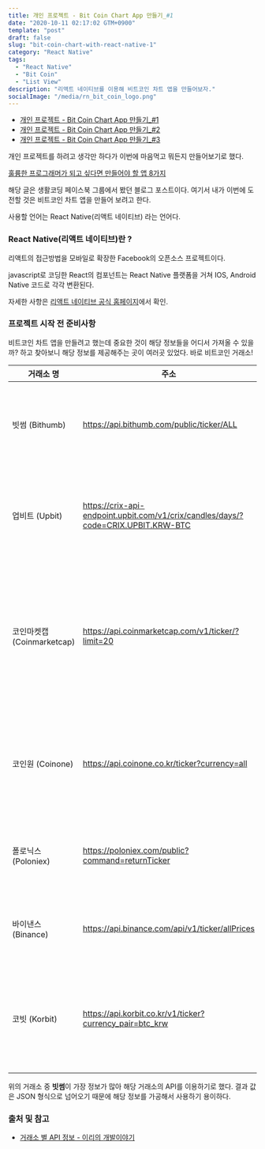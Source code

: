 ```yaml
---
title: 개인 프로젝트 - Bit Coin Chart App 만들기_#1
date: "2020-10-11 02:17:02 GTM+0900"
template: "post"
draft: false
slug: "bit-coin-chart-with-react-native-1"
category: "React Native"
tags:
  - "React Native"
  - "Bit Coin"
  - "List View"
description: "리액트 네이티브를 이용해 비트코인 차트 앱을 만들어보자."
socialImage: "/media/rn_bit_coin_logo.png"
---
```


- [개인 프로젝트 - Bit Coin Chart App 만들기\_#1](/posts/bit-coin-chart-with-react-native-1)
- [개인 프로젝트 - Bit Coin Chart App 만들기\_#2](/posts/bit-coin-chart-with-react-native-2)
- [개인 프로젝트 - Bit Coin Chart App 만들기\_#3](/posts/bit-coin-chart-with-react-native-3)

개인 프로젝트를 하려고 생각만 하다가 이번에 마음먹고 뭐든지 만들어보기로 했다.

[훌륭한 프로그래머가 되고 싶다면 만들어야 할 앱 8가지](https://tagilog.tistory.com/579?fbclid=IwAR1iBUMyQHy4OQtluq_4kKtVUYJl_OuYBhKH0EIOd40HXs-jtaFCO7Z5cB8)

해당 글은 생활코딩 페이스북 그룹에서 봤던 블로그 포스트이다. 여기서 내가 이번에 도전할 것은 비트코인 차트 앱을 만들어 보려고 한다.

사용할 언어는 React Native(리액트 네이티브) 라는 언어다.

### React Native(리액트 네이티브)란 ?

리액트의 접근방법을 모바일로 확장한 Facebook의 오픈소스 프로젝트이다.

javascript로 코딩한 React의 컴포넌트는 React Native 플랫폼을 거쳐 IOS, Android Native 코드로 각각 변환된다.

자세한 사항은 [리액트 네이티브 공식 홈페이지](https://reactnative.dev/)에서 확인.

### 프로젝트 시작 전 준비사항

비트코인 차트 앱을 만들려고 했는데 중요한 것이 해당 정보들을 어디서 가져올 수 있을까? 하고 찾아보니 해당 정보를 제공해주는 곳이 여러곳 있었다. 바로 비트코인 거래소!

| 거래소 명                  | 주소                                                                              | 비고                                                                                          |
| -------------------------- | --------------------------------------------------------------------------------- | --------------------------------------------------------------------------------------------- |
| 빗썸 (Bithumb)             | https://api.bithumb.com/public/ticker/ALL                                         | ALL 대신 원하는 암호화폐 심볼을 입력시 원하는 데이터를 호출                                   |
| 업비트 (Upbit)             | https://crix-api-endpoint.upbit.com/v1/crix/candles/days/?code=CRIX.UPBIT.KRW-BTC | KRW-BTC 대신 원하는 마켓 및 심볼을 입력하면 원하는 데이터를 호출                              |
| 코인마켓캡 (Coinmarketcap) | https://api.coinmarketcap.com/v1/ticker/?limit=20                                 | 데이터를 시총순서대로 불러오고 있음, limit=뒤의 숫자를 변경하여 원하는 개수만큼 불러오기 가능 |
| 코인원 (Coinone)           | https://api.coinone.co.kr/ticker?currency=all                                     | all 대신 원하는 심볼을 입력하여 호출, 코인원은 대문자가 아닌 소문자를 취급                    |
| 폴로닉스 (Poloniex)        | https://poloniex.com/public?command=returnTicker                                  | 현재 폴로닉스에서 거래중인 암호화폐 정보를 모두 출력                                          |
| 바이낸스 (Binance)         | https://api.binance.com/api/v1/ticker/allPrices                                   | allPrices 대신 원하는 심볼을 입력하여 데이터를 호출                                           |
| 코빗 (Korbit)              | https://api.korbit.co.kr/v1/ticker?currency_pair=btc_krw                          | btc-krw 대신 원하는 심볼을 입력하여 호출, 코인원과 마찬가지로 소문자를 취급                   |

위의 거래소 중 **빗썸**이 가장 정보가 많아 해당 거래소의 API를 이용하기로 했다. 결과 값은 JSON 형식으로 넘어오기 때문에 해당 정보를 가공해서 사용하기 용이하다.

### 출처 및 참고

- [거래소 별 API 정보 - 이리의 개발이야기](https://iri-kang.tistory.com/3)
